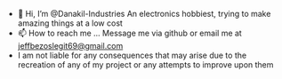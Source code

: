 - 👋 Hi, I’m @Danakil-Industries
An electronics hobbiest, trying to make amazing things at a low cost
- 📫 How to reach me ... Message me via github or email me at jeffbezoslegit69@gmail.com
- I am not liable for any consequences that may arise due to the recreation of any of my project or any attempts to improve upon them
<!---
Danakil-Industries/Danakil-Industries is a ✨ special ✨ repository because its `README.md` (this file) appears on your GitHub profile.
You can click the Preview link to take a look at your changes.
--->
